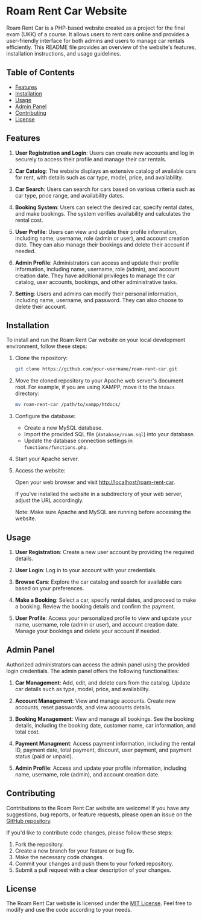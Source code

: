 # Roam Rent Car Website

Roam Rent Car is a PHP-based website created as a project for the final exam (UKK) of a course. It allows users to rent cars online and provides a user-friendly interface for both admins and users to manage car rentals efficiently. This README file provides an overview of the website's features, installation instructions, and usage guidelines.

## Table of Contents

- [Features](#features)
- [Installation](#installation)
- [Usage](#usage)
- [Admin Panel](#admin-panel)
- [Contributing](#contributing)
- [License](#license)

## Features

1. **User Registration and Login**: Users can create new accounts and log in securely to access their profile and manage their car rentals.

2. **Car Catalog**: The website displays an extensive catalog of available cars for rent, with details such as car type, model, price, and availability.

3. **Car Search**: Users can search for cars based on various criteria such as car type, price range, and availability dates.

4. **Booking System**: Users can select the desired car, specify rental dates, and make bookings. The system verifies availability and calculates the rental cost.

5. **User Profile**: Users can view and update their profile information, including name, username, role (admin or user), and account creation date. They can also manage their bookings and delete their account if needed.

6. **Admin Profile**: Administrators can access and update their profile information, including name, username, role (admin), and account creation date. They have additional privileges to manage the car catalog, user accounts, bookings, and other administrative tasks.

7. **Setting**: Users and admins can modify their personal information, including name, username, and password. They can also choose to delete their account.

## Installation

To install and run the Roam Rent Car website on your local development environment, follow these steps:

1. Clone the repository:

   ```bash
   git clone https://github.com/your-username/roam-rent-car.git
   ```

2. Move the cloned repository to your Apache web server's document root. For example, if you are using XAMPP, move it to the `htdocs` directory:

   ```bash
   mv roam-rent-car /path/to/xampp/htdocs/
   ```

3. Configure the database:

   - Create a new MySQL database.
   - Import the provided SQL file (`database/roam.sql`) into your database.
   - Update the database connection settings in `functions/functions.php`.

4. Start your Apache server.

5. Access the website:

   Open your web browser and visit [http://localhost/roam-rent-car](http://localhost/roam-rent-car).

   If you've installed the website in a subdirectory of your web server, adjust the URL accordingly.

   Note: Make sure Apache and MySQL are running before accessing the website.

## Usage

1. **User Registration**: Create a new user account by providing the required details.

2. **User Login**: Log in to your account with your credentials.

3. **Browse Cars**: Explore the car catalog and search for available cars based on your preferences.

4. **Make a Booking**: Select a car, specify rental dates, and proceed to make a booking. Review the booking details and confirm the payment.

5. **User Profile**: Access your personalized profile to view and update your name, username, role (admin or user), and account creation date. Manage your bookings and delete your account if needed.

## Admin Panel

Authorized administrators can access the admin panel using the provided login credentials. The admin panel offers the following functionalities:

1. **Car Management**: Add, edit, and delete cars from the catalog. Update car details such as type, model, price, and availability.

2. **Account Management**: View and manage accounts. Create new accounts, reset passwords, and view accounts details.

3. **Booking Management**: View and manage all bookings. See the booking details, including the booking date, customer name, car information, and total cost.

4. **Payment Managment**: Access payment information, including the rental ID, payment date, total payment, discount, user payment, and payment status (paid or unpaid).

5. **Admin Profile**: Access and update your profile information, including name, username, role (admin), and account creation date.

## Contributing

Contributions to the Roam Rent Car website are welcome! If you have any suggestions, bug reports, or feature requests, please open an issue on the [GitHub repository](https://github.com/dikym/roam-rent-car/issues).

If you'd like to contribute code changes, please follow these steps:

1. Fork the repository.
2. Create a new branch for your feature or bug fix.
3. Make the necessary code changes.
4. Commit your changes and push them to your forked repository.
5. Submit a pull request with a clear description of your changes.

## License

The Roam Rent Car website is licensed under the [MIT License](LICENSE). Feel free to modify and use the code according to your needs.
